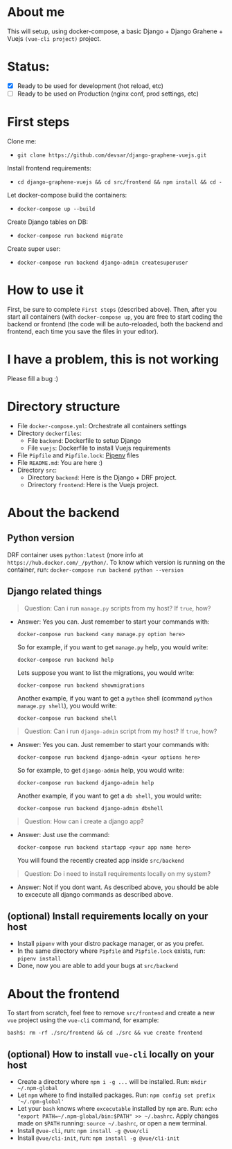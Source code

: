 # About me 
This will setup, using docker-compose, a basic Django + Django Grahene + Vuejs `(vue-cli project)` project.

# Status:

- [x]  Ready to be used for development (hot reload, etc) 
- [ ]  Ready to be used on Production (nginx conf, prod settings, etc) 

# First steps 
Clone me:

  - `git clone https://github.com/devsar/django-graphene-vuejs.git`

Install frontend requirements: 

  - `cd django-graphene-vuejs && cd src/frontend && npm install && cd -`

Let docker-compose build the containers:

  - `docker-compose up --build`

Create Django tables on DB:
  - `docker-compose run backend migrate`

Create super user:
  - `docker-compose run backend django-admin createsuperuser`


# How to use it
First, be sure to complete `First steps` (described above).
Then, after you start all containers (with `docker-compose up`, you are free to start coding the backend or frontend (the code will be auto-reloaded, both
the backend and frontend, each time you save the files in your editor).

# I have a problem, this is not working
Please fill a bug :)

# Directory structure

  - File `docker-compose.yml`: Orchestrate all containers settings
  - Directory `dockerfiles`: 
    - File `backend`: Dockerfile to setup Django
    - File `vuejs`: Dockerfile to install Vuejs requirements
  - File `Pipfile` and `Pipfile.lock`: [Pipenv](https://pipenv.readthedocs.io/en/latest/) files
  - File `README.md`: You are here :)
  - Directory `src`:
    - Directory `backend`: Here is the Django + DRF project.
    - Drirectory `frontend`: Here is the Vuejs project.

# About the backend

## Python version

DRF container uses `python:latest` (more info at `https://hub.docker.com/_/python/`. To know which version is running on the container, run: `docker-compose run backend python --version`

## Django related things

  > Question: Can i run `manage.py` scripts from my host? If `true`, how?
  - Answer: Yes you can. Just remember to start your commands with: 

    `docker-compose run backend <any manage.py option here>`

    So for example, if you want to get `manage.py` help, you would write: 

    `docker-compose run backend help`

    Lets suppose you want to list the migrations, you would write:

    `docker-compose run backend showmigrations`

    Another example, if you want to get a `python` shell (command `python manage.py shell`), you would write:

    `docker-compose run backend shell`

  > Question: Can i run `django-admin` script from my host? If `true`, how?

  - Answer: Yes you can. Just remember to start your commands with: 

    `docker-compose run backend django-admin <your options here>`

    So for example, to get `django-admin` help, you would write:

    `docker-compose run backend django-admin help`

    Another example, if you want to get a `db shell`, you would write:

    `docker-compose run backend django-admin dbshell`

  > Question: How can i create a django app?

  - Answer: Just use the command:

    `docker-compose run backend startapp <your app name here>`

    You will found the recently created app inside `src/backend`

  > Question: Do i need to install requirements locally on my system?

  - Answer: Not if you dont want. As described above, you should be able to excecute all django commands as described above.

## (optional) Install requirements locally on your host 

  - Install `pipenv` with your distro package manager, or as you prefer.
  - In the same directory where `Pipfile` and `Pipfile.lock` exists, run: `pipenv install`
  - Done, now you are able to add your bugs at `src/backend`

# About the frontend 

To start from scratch, feel free to remove `src/frontend` and create a new `vue` project using the `vue-cli` command, for example:

  `bash$: rm -rf ./src/frontend && cd ./src && vue create frontend`

## (optional) How to install `vue-cli` locally on your host

  - Create a directory where `npm i -g ...` will be installed. Run: `mkdir ~/.npm-global`
  - Let `npm` where to find installed packages. Run: `npm config set prefix '~/.npm-global'`
  - Let your `bash` knows where `excecutable` installed by `npm` are. Run: ` echo "export PATH=~/.npm-global/bin:$PATH" >> ~/.bashrc `. Apply changes made on `$PATH` running: `source ~/.bashrc`, or open a new terminal. 
  - Install `@vue-cli`, run: `npm install -g @vue/cli`
  - Install `@vue/cli-init`, run: `npm install -g @vue/cli-init`

